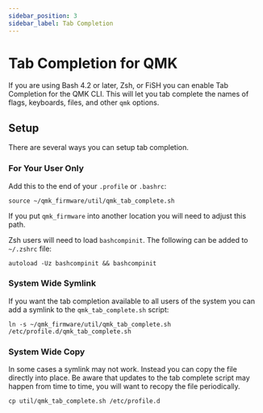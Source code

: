 ```yaml
---
sidebar_position: 3
sidebar_label: Tab Completion
---
```


# Tab Completion for QMK

If you are using Bash 4.2 or later, Zsh, or FiSH you can enable Tab Completion for the QMK CLI. This will let you tab complete the names of flags, keyboards, files, and other `qmk` options.

## Setup

There are several ways you can setup tab completion.

### For Your User Only

Add this to the end of your `.profile` or `.bashrc`:

    source ~/qmk_firmware/util/qmk_tab_complete.sh

If you put `qmk_firmware` into another location you will need to adjust this path.

Zsh users will need to load `bashcompinit`. The following can be added to `~/.zshrc` file:

    autoload -Uz bashcompinit && bashcompinit

### System Wide Symlink

If you want the tab completion available to all users of the system you can add a symlink to the `qmk_tab_complete.sh` script:

    ln -s ~/qmk_firmware/util/qmk_tab_complete.sh /etc/profile.d/qmk_tab_complete.sh

### System Wide Copy

In some cases a symlink may not work. Instead you can copy the file directly into place. Be aware that updates to the tab complete script may happen from time to time, you will want to recopy the file periodically.

    cp util/qmk_tab_complete.sh /etc/profile.d
